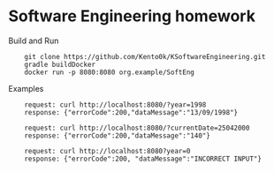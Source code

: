 # Software Engineering homework

Build and Run

        git clone https://github.com/Kento0k/KSoftwareEngineering.git
        gradle buildDocker
        docker run -p 8080:8080 org.example/SoftEng
Examples

        request: curl http://localhost:8080/?year=1998
        response: {"errorCode":200,"dataMessage":"13/09/1998"}
  
        request: curl http://localhost:8080/?currentDate=25042000
        response: {"errorCode":200,"dataMessage":"140"}
        
        request: curl http://localhost:8080?year=0  
        response: {"errorCode":200, "dataMessage":"INCORRECT INPUT"}
        
